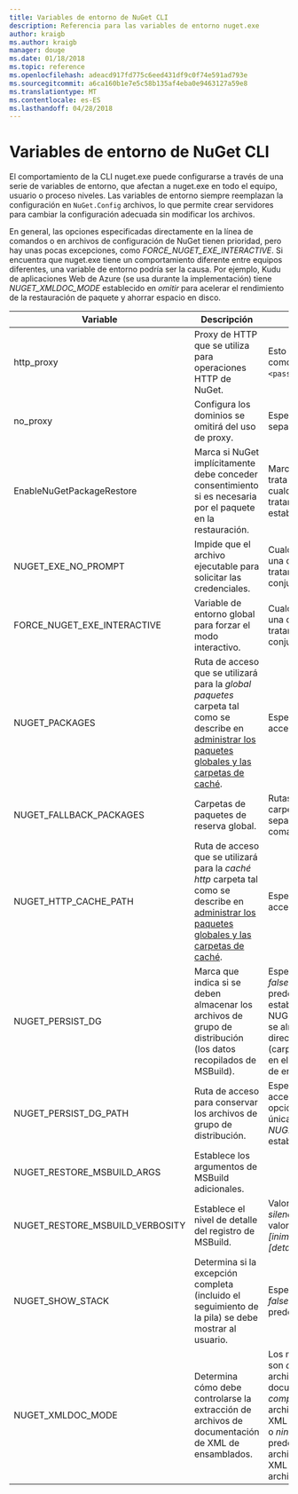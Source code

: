 ```yaml
---
title: Variables de entorno de NuGet CLI
description: Referencia para las variables de entorno nuget.exe
author: kraigb
ms.author: kraigb
manager: douge
ms.date: 01/18/2018
ms.topic: reference
ms.openlocfilehash: adeacd917fd775c6eed431df9c0f74e591ad793e
ms.sourcegitcommit: a6ca160b1e7e5c58b135af4eba0e9463127a59e8
ms.translationtype: MT
ms.contentlocale: es-ES
ms.lasthandoff: 04/28/2018
---
```

# <a name="nuget-cli-environment-variables"></a>Variables de entorno de NuGet CLI

El comportamiento de la CLI nuget.exe puede configurarse a través de una serie de variables de entorno, que afectan a nuget.exe en todo el equipo, usuario o proceso niveles. Las variables de entorno siempre reemplazan la configuración en `NuGet.Config` archivos, lo que permite crear servidores para cambiar la configuración adecuada sin modificar los archivos.

En general, las opciones especificadas directamente en la línea de comandos o en archivos de configuración de NuGet tienen prioridad, pero hay unas pocas excepciones, como *FORCE_NUGET_EXE_INTERACTIVE*. Si encuentra que nuget.exe tiene un comportamiento diferente entre equipos diferentes, una variable de entorno podría ser la causa. Por ejemplo, Kudu de aplicaciones Web de Azure (se usa durante la implementación) tiene *NUGET_XMLDOC_MODE* establecido en *omitir* para acelerar el rendimiento de la restauración de paquete y ahorrar espacio en disco.

| Variable | Descripción | Comentarios |
| --- | --- | --- |
| http_proxy | Proxy de HTTP que se utiliza para operaciones HTTP de NuGet. | Esto se especificarían como `http://<username>:<password>@proxy.com`. |
| no_proxy | Configura los dominios se omitirá del uso de proxy. | Especificar como dominios separados por coma (,). |
| EnableNuGetPackageRestore | Marca si NuGet implícitamente debe conceder consentimiento si es necesaria por el paquete en la restauración. | Marca especificada se trata como *true* o *1*, cualquier otro valor que se tratan como marca no establecido. |
| NUGET_EXE_NO_PROMPT | Impide que el archivo ejecutable para solicitar las credenciales. | Cualquier valor excepto una cadena nula o vacía se tratará como esta marca conjunto/true. |
| FORCE_NUGET_EXE_INTERACTIVE | Variable de entorno global para forzar el modo interactivo. | Cualquier valor excepto una cadena nula o vacía se tratará como esta marca conjunto/true. |
| NUGET_PACKAGES | Ruta de acceso que se utilizará para la *global paquetes* carpeta tal como se describe en [administrar los paquetes globales y las carpetas de caché](../consume-packages/managing-the-global-packages-and-cache-folders.md). | Especificar como ruta de acceso absoluta. |
| NUGET_FALLBACK_PACKAGES | Carpetas de paquetes de reserva global. | Rutas de acceso de carpeta absoluto separados por punto y coma (;). |
| NUGET_HTTP_CACHE_PATH | Ruta de acceso que se utilizará para la *caché http* carpeta tal como se describe en [administrar los paquetes globales y las carpetas de caché](../consume-packages/managing-the-global-packages-and-cache-folders.md). | Especificar como ruta de acceso absoluta. |
| NUGET_PERSIST_DG | Marca que indica si se deben almacenar los archivos de grupo de distribución (los datos recopilados de MSBuild). | Especificado como *true* o *false* (valor predeterminado), si no establece NUGET_PERSIST_DG_PATH se almacenará en el directorio temporal (carpeta de NuGetScratch en el directorio temporal de entorno actual). |
| NUGET_PERSIST_DG_PATH | Ruta de acceso para conservar los archivos de grupo de distribución. | Especificado como ruta de acceso absoluta, esta opción es utiliza únicamente cuando *NUGET_PERSIST_DG* está establecido en true. |
| NUGET_RESTORE_MSBUILD_ARGS | Establece los argumentos de MSBuild adicionales. | |
| NUGET_RESTORE_MSBUILD_VERBOSITY | Establece el nivel de detalle del registro de MSBuild. | Valor predeterminado es *silencioso* ("/ v: q"). Los valores posibles *q [uiet]*, *m [inimal]*, *n [ormal]*, *d. [detallado]*, y *diag [nostic]*. |
| NUGET_SHOW_STACK | Determina si la excepción completa (incluido el seguimiento de la pila) se debe mostrar al usuario. | Especificado como *true* o *false* (valor predeterminado). |
| NUGET_XMLDOC_MODE | Determina cómo debe controlarse la extracción de archivos de documentación de XML de ensamblados. | Los modos compatibles son *omitir* (no extraiga los archivos de documentación XML), *comprimir* (almacenar archivos de documento XML como un archivo zip) o *ninguno* (valor predeterminado, tratar los archivos de documento XML como normal archivos). |
